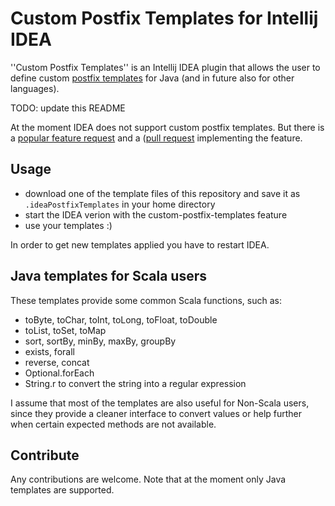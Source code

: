 # Custom Postfix Templates for Intellij IDEA

''Custom Postfix Templates'' is an Intellij IDEA plugin that allows the user to define custom [postfix templates](https://blog.jetbrains.com/idea/2014/03/postfix-completion/) for Java (and in future also for other languages).

TODO: update this README

At the moment IDEA does not support custom postfix templates.
But there is a [popular feature request](https://youtrack.jetbrains.com/issue/IDEA-122443) and
a ([pull request](https://github.com/JetBrains/intellij-community/pull/505) implementing the feature.

## Usage

* download one of the template files of this repository and save it as `.ideaPostfixTemplates` in your home directory
* start the IDEA verion with the custom-postfix-templates feature
* use your templates :)

In order to get new templates applied you have to restart IDEA.

## Java templates for Scala users

These templates provide some common Scala functions, such as:
* toByte, toChar, toInt, toLong, toFloat, toDouble
* toList, toSet, toMap
* sort, sortBy, minBy, maxBy, groupBy
* exists, forall
* reverse, concat
* Optional.forEach
* String.r to convert the string into a regular expression

I assume that most of the templates are also useful for Non-Scala users, since they provide a cleaner interface to convert values
or help further when certain expected methods are not available.

## Contribute

Any contributions are welcome.
Note that at the moment only Java templates are supported.
